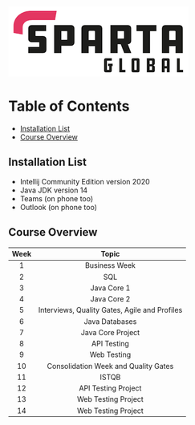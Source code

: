 
![Sparta](/Assets/Git_Hub/SPARTALOGO.png)

# Table of Contents
<!-- TOC START min:2 max:3 link:true asterisk:false update:true -->
- [Installation List](#installation-list)
- [Course Overview](#course-overview)
	<!-- TOC END -->

## Installation List
* Intellij Community Edition version 2020
* Java JDK version 14
* Teams (on phone too)
* Outlook (on phone too)

## Course Overview

| Week    | Topic                                              |
|:-:      |:-:                                                 |
|1        |Business Week                                       |
|2        |SQL                                                 |
|3        |Java Core 1                                         |
|4        |Java Core 2                                         |
|5        |Interviews, Quality Gates, Agile and Profiles       |
|6        |Java Databases        		               |
|7        |Java Core Project           	                       |
|8        |API Testing                                         |
|9        |Web Testing                                         |
|10	  |Consolidation Week and Quality Gates                |
|11       |ISTQB                                 	       |
|12       |API Testing Project                                 |
|13       |Web Testing Project                                 |
|14       |Web Testing Project                                 |
